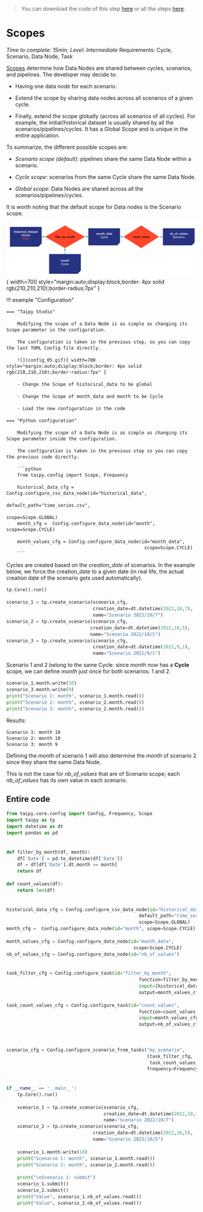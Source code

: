 > You can download the code of this step [here](../src/step_05.py) or all the steps [here](https://github.com/Avaiga/taipy-getting-started-core/tree/develop/src).

# Scopes

*Time to complete: 15min; Level: Intermediate*
Requirements: Cycle, Scenario, Data Node, Task

[Scopes](https://docs.taipy.io/en/latest/manuals/core/concepts/scope/) determine how Data Nodes are shared between cycles, scenarios, and pipelines. The developer may decide to:

- Having one data node for each scenario.

- Extend the scope by sharing data nodes across all scenarios of a given cycle.

- Finally, extend the scope globally (across all scenarios of all cycles). For example, the initial/historical dataset is usually shared by all the scenarios/pipelines/cycles. It has a Global Scope and is unique in the entire application.

To summarize, the different possible scopes are:

- _Scenario scope (default)_: pipelines share the same Data Node within a scenario. 

- _Cycle scope_: scenarios from the same Cycle share the same Data Node.

- _Global scope_: Data Nodes are shared across all the scenarios/pipelines/cycles.

It is worth noting that the default scope for Data nodes is the Scenario scope.

![](config_05.svg){ width=700 style="margin:auto;display:block;border: 4px solid rgb(210,210,210);border-radius:7px" }

!!! example "Configuration"

    === "Taipy Studio"

        Modifying the scope of a Data Node is as simple as changing its Scope parameter in the configuration. 

        The configuration is taken in the previous step, so you can copy the last TOML Config file directly.

        ![](config_05.gif){ width=700 style="margin:auto;display:block;border: 4px solid rgb(210,210,210);border-radius:7px" }

        - Change the Scope of historical_data to be global
        
        - Change the Scope of month_data and month to be Cycle
     
        - Load the new configuration in the code

    === "Python configuration"

        Modifying the scope of a Data Node is as simple as changing its Scope parameter inside the configuration.

        The configuration is taken in the previous step so you can copy the previous code directly.

        ```python
        from taipy.config import Scope, Frequency

        historical_data_cfg = Config.configure_csv_data_node(id="historical_data",
                                                         default_path="time_series.csv",
                                                         scope=Scope.GLOBAL)
        month_cfg =  Config.configure_data_node(id="month", scope=Scope.CYCLE)

        month_values_cfg = Config.configure_data_node(id="month_data",
                                                       scope=Scope.CYCLE)
        ```


Cycles are created based on the _creation_date_ of scenarios. In the example below, we force the creation_date to a given date (in real life, the actual creation date of the scenario gets used automatically).

```python
tp.Core().run()

scenario_1 = tp.create_scenario(scenario_cfg,
                                creation_date=dt.datetime(2022,10,7),
                                name="Scenario 2022/10/7")
scenario_2 = tp.create_scenario(scenario_cfg,
                               creation_date=dt.datetime(2022,10,5),
                               name="Scenario 2022/10/5")
scenario_3 = tp.create_scenario(scenario_cfg,
                                creation_date=dt.datetime(2021,9,1),
                                name="Scenario 2021/9/1")
```

Scenario 1 and 2 belong to the same Cycle: since _month_ now has a **Cycle** scope, we can define _month_ just once for both scenarios: 1 and 2.


```python
scenario_1.month.write(10)
scenario_3.month.write(9)
print("Scenario 1: month", scenario_1.month.read())
print("Scenario 2: month", scenario_2.month.read())
print("Scenario 3: month", scenario_2.month.read())
```

Results:
```
Scenario 1: month 10
Scenario 2: month 10
Scenario 3: month 9
```

Defining the _month_ of scenario 1 will also determine the _month_ of scenario 2 since they share the same Data Node. 

This is not the case for _nb_of_values_ that are of Scenario scope; each _nb_of_values_ has its own value in each scenario.

## Entire code

```python
from taipy.core.config import Config, Frequency, Scope
import taipy as tp
import datetime as dt
import pandas as pd


def filter_by_month(df, month):
    df['Date'] = pd.to_datetime(df['Date']) 
    df = df[df['Date'].dt.month == month]
    return df

def count_values(df):
    return len(df)


historical_data_cfg = Config.configure_csv_data_node(id="historical_data",
                                                 default_path="time_series.csv",
                                                 scope=Scope.GLOBAL)
month_cfg =  Config.configure_data_node(id="month", scope=Scope.CYCLE)

month_values_cfg = Config.configure_data_node(id="month_data",
                                               scope=Scope.CYCLE)
nb_of_values_cfg = Config.configure_data_node(id="nb_of_values")


task_filter_cfg = Config.configure_task(id="filter_by_month",
                                                 function=filter_by_month,
                                                 input=[historical_data_cfg,month_cfg],
                                                 output=month_values_cfg)

task_count_values_cfg = Config.configure_task(id="count_values",
                                                 function=count_values,
                                                 input=month_values_cfg,
                                                 output=nb_of_values_cfg)



scenario_cfg = Config.configure_scenario_from_tasks("my_scenario",
                                                    [task_filter_cfg,
                                                     task_count_values_cfg],
                                                    frequency=Frequency.MONTHLY)


if __name__ == '__main__':
    tp.Core().run()

    scenario_1 = tp.create_scenario(scenario_cfg,
                                    creation_date=dt.datetime(2022,10,7),
                                    name="Scenario 2022/10/7")
    scenario_2 = tp.create_scenario(scenario_cfg,
                                creation_date=dt.datetime(2022,10,5),
                                name="Scenario 2022/10/5")

    scenario_1.month.write(10)
    print("Scenario 1: month", scenario_1.month.read())
    print("Scenario 2: month", scenario_2.month.read())

    print("\nScenario 1: submit")
    scenario_1.submit()
    scenario_2.submit()
    print("Value", scenario_1.nb_of_values.read())
    print("Value", scenario_2.nb_of_values.read())
```
